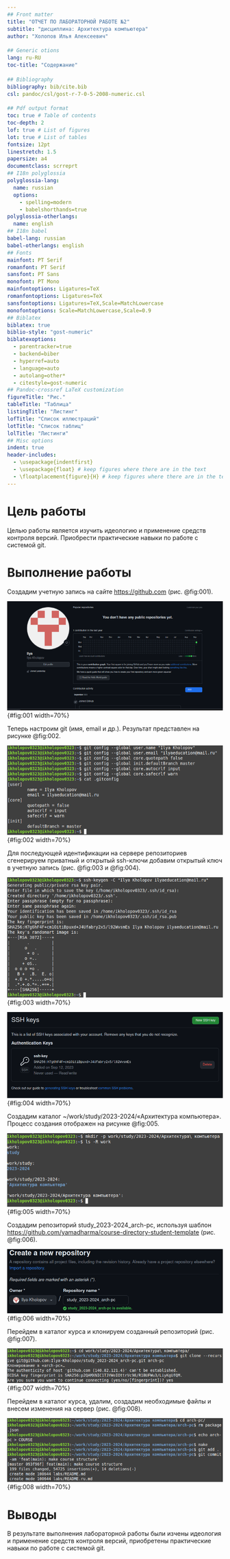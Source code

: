 ```yaml
---
## Front matter
title: "ОТЧЕТ ПО ЛАБОРАТОРНОЙ РАБОТЕ №2"
subtitle: "дисциплина: Архитектура компьютера"
author: "Холопов Илья Алексеевич"

## Generic otions
lang: ru-RU
toc-title: "Содержание"

## Bibliography
bibliography: bib/cite.bib
csl: pandoc/csl/gost-r-7-0-5-2008-numeric.csl

## Pdf output format
toc: true # Table of contents
toc-depth: 2
lof: true # List of figures
lot: true # List of tables
fontsize: 12pt
linestretch: 1.5
papersize: a4
documentclass: scrreprt
## I18n polyglossia
polyglossia-lang:
  name: russian
  options:
	- spelling=modern
	- babelshorthands=true
polyglossia-otherlangs:
  name: english
## I18n babel
babel-lang: russian
babel-otherlangs: english
## Fonts
mainfont: PT Serif
romanfont: PT Serif
sansfont: PT Sans
monofont: PT Mono
mainfontoptions: Ligatures=TeX
romanfontoptions: Ligatures=TeX
sansfontoptions: Ligatures=TeX,Scale=MatchLowercase
monofontoptions: Scale=MatchLowercase,Scale=0.9
## Biblatex
biblatex: true
biblio-style: "gost-numeric"
biblatexoptions:
  - parentracker=true
  - backend=biber
  - hyperref=auto
  - language=auto
  - autolang=other*
  - citestyle=gost-numeric
## Pandoc-crossref LaTeX customization
figureTitle: "Рис."
tableTitle: "Таблица"
listingTitle: "Листинг"
lofTitle: "Список иллюстраций"
lotTitle: "Список таблиц"
lolTitle: "Листинги"
## Misc options
indent: true
header-includes:
  - \usepackage{indentfirst}
  - \usepackage{float} # keep figures where there are in the text
  - \floatplacement{figure}{H} # keep figures where there are in the text
---
```


# Цель работы

Целью работы является изучить идеологию и применение средств контроля версий. Приобрести практические навыки по работе с системой git.

# Выполнение работы

Создадим учетную запись на сайте https://github.com (рис. @fig:001).

![Создание учетной записи](image/1.png){#fig:001 width=70%}

Теперь настроим git (имя, email и др.). Результат представлен на рисунке @fig:002.

![Настройка параметров git](image/2.png){#fig:002 width=70%}

Для последующей идентификации на сервере репозиториев сгенерируем приватный и открытый ssh-ключи добавим открытый ключ в учетную запись (рис. @fig:003 и @fig:004).

![Генерация ssh-ключей](image/3.png){#fig:003 width=70%}

![Добавление открытого ssh-ключа в учетную запись](image/4.png){#fig:004 width=70%}

Создадим каталог ~/work/study/2023-2024/«Архитектура компьютера». Процесс создания отображен на рисунке @fig:005.

![Создание структуры каталогов](image/5.png){#fig:005 width=70%}

Создадим репозиторий study_2023-2024_arch-pc, используя шаблон https://github.com/yamadharma/course-directory-student-template (рис. @fig:006).

![Создание репозитория на основе шаблона](image/6.png){#fig:006 width=70%}

Перейдем в каталог курса и клонируем созданный репозиторий (рис. @fig:007).

![Клонирование репозитория](image/7.png){#fig:007 width=70%}

Перейдем в каталог курса, удалим, создадим необходимые файлы и внесем изменения на сервер (рис. @fig:008).

![Внесение изменений в репозиторий](image/8.png){#fig:008 width=70%}

# Выводы

В результате выполнения лабораторной работы были изчены идеология и применение средств контроля версий, приобретены практические навыки по работе с системой git.
